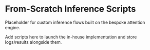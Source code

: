 # From-Scratch Inference Scripts

Placeholder for custom inference flows built on the bespoke attention engine.

Add scripts here to launch the in-house implementation and store logs/results alongside them.
